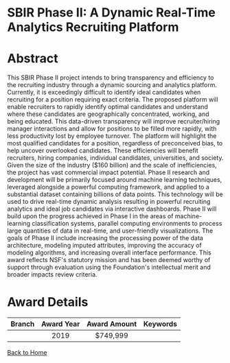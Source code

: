 
SBIR Phase II: A Dynamic Real-Time Analytics Recruiting Platform
================================================================

# Abstract


This SBIR Phase II project intends to bring transparency and efficiency to the recruiting industry through a dynamic sourcing and analytics platform. Currently, it is exceedingly difficult to identify ideal candidates when recruiting for a position requiring exact criteria. The proposed platform will enable recruiters to rapidly identify optimal candidates and understand where these candidates are geographically concentrated, working, and being educated. This data-driven transparency will improve recruiter/hiring manager interactions and allow for positions to be filled more rapidly, with less productivity lost by employee turnover. The platform will highlight the most qualified candidates for a position, regardless of preconceived bias, to help uncover overlooked candidates. These efficiencies will benefit recruiters, hiring companies, individual candidates, universities, and society. Given the size of the industry ($160 billion) and the scale of inefficiencies, the project has vast commercial impact potential. Phase II research and development will be primarily focused around machine learning techniques, leveraged alongside a powerful computing framework, and applied to a substantial dataset containing billions of data points. This technology will be used to drive real-time dynamic analysis resulting in powerful recruiting analytics and ideal job candidates via interactive dashboards. Phase II will build upon the progress achieved in Phase I in the areas of machine-learning classification systems, parallel computing environments to process large quantities of data in real-time, and user-friendly visualizations. The goals of Phase II include increasing the processing power of the data architecture, modeling imputed attributes, improving the accuracy of modeling algorithms, and increasing overall interface performance. This award reflects NSF's statutory mission and has been deemed worthy of support through evaluation using the Foundation's intellectual merit and broader impacts review criteria.  

# Award Details

|Branch|Award Year|Award Amount|Keywords|
| :---: | :---: | :---: | :---: |
||2019|$749,999||
  
  


[Back to Home](https://github.com/chrischow/dod_sbir_awards/Reports/JT/#464)